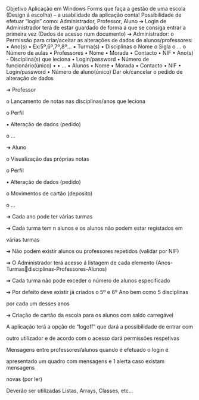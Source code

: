 Objetivo
Aplicação em Windows Forms que faça a gestão de uma escola (Design á 
escolha) – a usabilidade da aplicação conta!
Possibilidade de efetuar “login” como: Administrador, Professor, Aluno
➔ Login de Administrador terá de estar guardado de forma a que se 
consiga entrar a primeira vez (Dados de acesso num documento)
➔ Administrador:
o Permissão para criar/aceitar as alterações de dados de 
alunos/professores:
▪ Ano(s)
• Ex:5º,6º,7º,8º…
▪ Turma(s)
• Disciplinas
o Nome
o Sigla
o …
o Número de aulas 
▪ Professores
• Nome
• Morada
• Contacto
• NIF
• Ano(s) - Disciplina(s) que leciona
• Login/password
• Número de funcionário(único)
•
• …
▪ Alunos
• Nome
• Morada
• Contacto
• NIF
• Login/password
• Número de aluno(único)
Dar ok/cancelar o pedido de alteração de dados

➔ Professor

o Lançamento de notas nas disciplinas/anos que leciona 

o Perfil 

▪ Alteração de dados (pedido)

o …

➔ Aluno

o Visualização das próprias notas

o Perfil 

▪ Alteração de dados (pedido)

o Movimentos de cartão (deposito)

o …

➔ Cada ano pode ter várias turmas

➔ Cada turma tem n alunos e os alunos não podem estar registados em 

várias turmas 

➔ Não podem existir alunos ou professores repetidos (validar por NIF)

➔ O Administrador terá acesso á listagem de cada elemento (Anos-Turmas￾disciplinas-Professores-Alunos)

➔ Cada turma não pode exceder o número de alunos especificado

➔ Por defeito deve existir já criados o 5º e 6º Ano bem como 5 disciplinas 

por cada um desses anos

➔ Criação de cartão da escola para os alunos com saldo carregável 

A aplicação terá a opção de “logoff” que dará a possibilidade de entrar com 

outro utilizador e de acordo com o acesso dará permissões respetivas

Mensagens entre professores/alunos quando é efetuado o login é 

apresentado um quadro com mensagens e 1 alerta caso existam mensagens 

novas (por ler)

Deverão ser utilizadas Listas, Arrays, Classes, etc…


